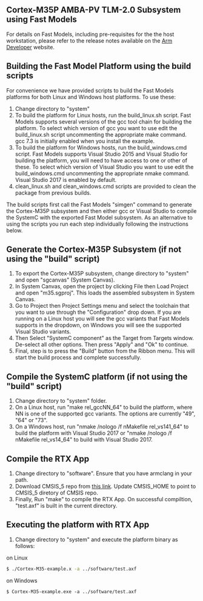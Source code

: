 ## Cortex-M35P AMBA-PV TLM-2.0 Subsystem using Fast Models

For details on Fast Models, including pre-requisites for the the host workstation, please refer to the release notes available on the [Arm Developer](https://developer.arm.com/tools-and-software/simulation-models/fast-models/release-history) website.

## Building the Fast Model Platform using the build scripts

For convenience we have provided scripts to build the Fast Models platforms for both Linux and Windows host platforms.  To use these:

1. Change directory to "system"
2. To build the platform for Linux hosts, run the build_linux.sh script. Fast Models supports several versions of the gcc tool chain for building the platform.  To select which version of gcc you want to use edit the build_linux.sh script uncommenting the appropriate make command.  gcc 7.3 is initially enabled when you install the example.
3. To build the platform for Windows hosts, run the build_windows.cmd script. Fast Models supports Visual Studio 2015 and Visual Studio for building the platform, you will need to have access to one or other of these. To select which version of Visual Studio you want to use edit the build_windows.cmd uncommenting the appropriate nmake command. Visual Studio 2017 is enabled by default.
4. clean_linux.sh and clean_windows.cmd scripts are provided to clean the package from previous builds.

The build scripts first call the Fast Models "simgen" command to generate the Cortex-M35P subsystem and then either gcc or Visual Studio to compile the SystemC with the exported Fast Model subsystem. As an alternative to using the scripts you run each step individually following the instructions below.

## Generate the Cortex-M35P Subsystem (if not using the "build" script)

1. To export the Cortex-M35P subsystem, change directory to "system" and open "sgcanvas" (System Canvas).
2. In System Canvas, open the project by clicking File then Load Project and open "m35.sgproj". This loads the assembled subsystem in System Canvas.
3. Go to Project then Project Settings menu and select the toolchain that you want to use through  the "Configuration" drop down. If you are running on a Linux host you will see the gcc variants that Fast Models supports in the dropdown, on Windows you will see the supported Visual Studio variants.
4. Then Select "SystemC component" as the Target from Targets window. De-select all other options. Then press "Apply" and "Ok" to continue.
5. Final, step is to press the "Build" button from the Ribbon menu. This will start the build process and complete successfully.

## Compile the SystemC platform (if not using the "build" script)

1. Change directory to "system" folder.
2. On a Linux host, run "make rel_gccNN_64" to build the platform, where NN is one of the supported gcc variants.  The options are currently "49", "64" or "73".
3. On a Windows host, run "nmake /nologo /f nMakefile rel_vs141_64" to build the platform with Visual Studio 2017 or "nmake /nologo /f nMakefile rel_vs14_64" to build with Visual Studio 2017.

## Compile the RTX App

1. Change directory to "software". Ensure that you have armclang in your path.
2. Download CMSIS_5 repo from [this link](https://github.com/ARM-software/CMSIS_5). Update CMSIS_HOME to point to CMSIS_5 diretory of CMSIS repo.
2. Finally, Run "make" to compile the RTX App. On successful compiltion, "test.axf" is built in the current directory.

## Executing the platform with RTX App

1. Change directory to "system" and execute the platform binary as follows:

on Linux
```bash
$ ./Cortex-M35-example.x -a ../software/test.axf
```
on Windows
```
$ Cortex-M35-example.exe -a ../software/test.axf
```

